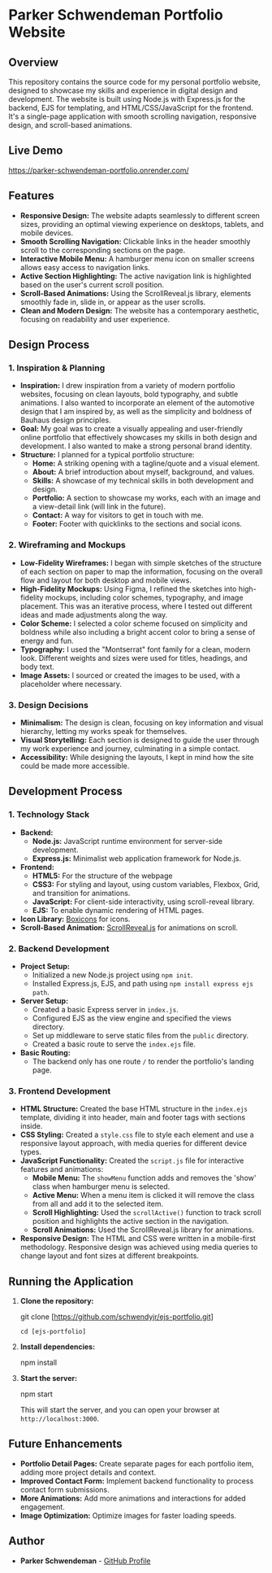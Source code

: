 # Parker Schwendeman Portfolio Website

## Overview

This repository contains the source code for my personal portfolio website, designed to showcase my skills and experience in digital design and development. The website is built using Node.js with Express.js for the backend, EJS for templating, and HTML/CSS/JavaScript for the frontend. It's a single-page application with smooth scrolling navigation, responsive design, and scroll-based animations.

## Live Demo

https://parker-schwendeman-portfolio.onrender.com/

## Features

- **Responsive Design:** The website adapts seamlessly to different screen sizes, providing an optimal viewing experience on desktops, tablets, and mobile devices.
- **Smooth Scrolling Navigation:**  Clickable links in the header smoothly scroll to the corresponding sections on the page.
- **Interactive Mobile Menu:** A hamburger menu icon on smaller screens allows easy access to navigation links.
- **Active Section Highlighting:** The active navigation link is highlighted based on the user's current scroll position.
- **Scroll-Based Animations:** Using the ScrollReveal.js library, elements smoothly fade in, slide in, or appear as the user scrolls.
- **Clean and Modern Design:**  The website has a contemporary aesthetic, focusing on readability and user experience.

## Design Process

### 1. Inspiration & Planning

-   **Inspiration:** I drew inspiration from a variety of modern portfolio websites, focusing on clean layouts, bold typography, and subtle animations. I also wanted to incorporate an element of the automotive design that I am inspired by, as well as the simplicity and boldness of Bauhaus design principles.
-   **Goal:** My goal was to create a visually appealing and user-friendly online portfolio that effectively showcases my skills in both design and development. I also wanted to make a strong personal brand identity.
-   **Structure:** I planned for a typical portfolio structure:
    -   **Home:** A striking opening with a tagline/quote and a visual element.
    -   **About:** A brief introduction about myself, background, and values.
    -   **Skills:** A showcase of my technical skills in both development and design.
    -   **Portfolio:** A section to showcase my works, each with an image and a view-detail link (will link in the future).
    -   **Contact:** A way for visitors to get in touch with me.
    -   **Footer:** Footer with quicklinks to the sections and social icons.

### 2. Wireframing and Mockups

-   **Low-Fidelity Wireframes:** I began with simple sketches of the structure of each section on paper to map the information, focusing on the overall flow and layout for both desktop and mobile views.
-   **High-Fidelity Mockups:** Using Figma, I refined the sketches into high-fidelity mockups, including color schemes, typography, and image placement. This was an iterative process, where I tested out different ideas and made adjustments along the way.
-   **Color Scheme:**  I selected a color scheme focused on simplicity and boldness while also including a bright accent color to bring a sense of energy and fun.
-   **Typography:** I used the "Montserrat" font family for a clean, modern look. Different weights and sizes were used for titles, headings, and body text.
-   **Image Assets:** I sourced or created the images to be used, with a placeholder where necessary.

### 3. Design Decisions

-   **Minimalism:** The design is clean, focusing on key information and visual hierarchy, letting my works speak for themselves.
-   **Visual Storytelling:** Each section is designed to guide the user through my work experience and journey, culminating in a simple contact.
-   **Accessibility:** While designing the layouts, I kept in mind how the site could be made more accessible.

## Development Process

### 1. Technology Stack

-   **Backend:**
    -   **Node.js:** JavaScript runtime environment for server-side development.
    -   **Express.js:** Minimalist web application framework for Node.js.
-   **Frontend:**
    -   **HTML5:** For the structure of the webpage
    -   **CSS3:** For styling and layout, using custom variables, Flexbox, Grid, and transition for animations.
    -   **JavaScript:** For client-side interactivity, using scroll-reveal library.
    -   **EJS:** To enable dynamic rendering of HTML pages.
-   **Icon Library:** [Boxicons](https://boxicons.com) for icons.
-   **Scroll-Based Animation:** [ScrollReveal.js](https://scrollrevealjs.org) for animations on scroll.

### 2. Backend Development

-   **Project Setup:**
    -   Initialized a new Node.js project using `npm init`.
    -   Installed Express.js, EJS, and path using `npm install express ejs path`.
-   **Server Setup:**
    -   Created a basic Express server in `index.js`.
    -   Configured EJS as the view engine and specified the views directory.
    -   Set up middleware to serve static files from the `public` directory.
    -   Created a basic route to serve the `index.ejs` file.
-   **Basic Routing:**
    -   The backend only has one route `/` to render the portfolio's landing page.

### 3. Frontend Development

-   **HTML Structure:** Created the base HTML structure in the `index.ejs` template, dividing it into header, main and footer tags with sections inside.
-   **CSS Styling:** Created a `style.css` file to style each element and use a responsive layout approach, with media queries for different device types.
-   **JavaScript Functionality:** Created the `script.js` file for interactive features and animations:
    -   **Mobile Menu:** The `showMenu` function adds and removes the 'show' class when hamburger menu is selected.
    -   **Active Menu:** When a menu item is clicked it will remove the class from all and add it to the selected item.
    -   **Scroll Highlighting:** Used the `scrollActive()` function to track scroll position and highlights the active section in the navigation.
    -   **Scroll Animations:** Used the ScrollReveal.js library for animations.
-   **Responsive Design:** The HTML and CSS were written in a mobile-first methodology. Responsive design was achieved using media queries to change layout and font sizes at different breakpoints.


## Running the Application

1.  **Clone the repository:**


    git clone [https://github.com/schwendyjr/ejs-portfolio.git]

    ```
    cd [ejs-portfolio]

2.  **Install dependencies:**


    npm install

3.  **Start the server:**

    npm start


    This will start the server, and you can open your browser at `http://localhost:3000`.

## Future Enhancements

-   **Portfolio Detail Pages:** Create separate pages for each portfolio item, adding more project details and context.
-   **Improved Contact Form:** Implement backend functionality to process contact form submissions.
-   **More Animations:** Add more animations and interactions for added engagement.
-   **Image Optimization:** Optimize images for faster loading speeds.

## Author

-   **Parker Schwendeman** - [GitHub Profile](https://github.com/schwendyjr)
